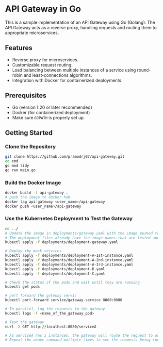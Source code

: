 # API Gateway in Go

This is a sample implementation of an API Gateway using Go (Golang). The API Gateway acts as a reverse proxy, handling requests and routing them to appropriate microservices.

## Features
- Reverse proxy for microservices.
- Customizable request routing.
- Load balancing between multiple instances of a service using round-robin and least-connections algorithms.
- Integration with Docker for containerized deployments.

## Prerequisites
- Go (version 1.20 or later recommended)
- Docker (for containerized deployment)
- Make sure `GOPATH` is properly set up.

## Getting Started

### Clone the Repository
```bash
git clone https://github.com/pramodrj07/api-gateway.git
cd cmd
go mod tidy
go run main.go
```

### Build the Docker Image
```bash
docker build -t api-gateway .
# push the image to docker hub
docker tag api-gateway <user_name>/api-gateway
docker push <user_name>/api-gateway
```

### Use the Kubernetes Deployment to Test the Gateway
```bash
cd ../
# Update the image in deployments/gateway.yaml with the image pushed to DockerHub
# The deployment files already have the image names that are tested and pushed to DockerHub
kubectl apply -f deployments/deployment-gateway.yaml

# Deploy the mock services
kubectl apply -f deployments/deployment-A-1st-instance.yaml
kubectl apply -f deployments/deployment-A-2nd-instance.yaml
kubectl apply -f deployments/deployment-A-3rd-instance.yaml
kubectl apply -f deployments/deployment-B.yaml
kubectl apply -f deployments/deployment-C.yaml

# Check the status of the pods and wait until they are running
kubectl get pods

# port forward the gateway servic
kubectl port-forward service/gateway-service 8080:8080

# In parallel, log the requests to the gateway
kubectl logs -f <name_of_the_gateway_pod>

# Test the gateway
curl -X GET http://localhost:8080/serviceA

# As serviceA has 3 instances, the gateway will route the request to one of the instances in a round-robin fashion.
# Repeat the above command multiple times to see the requests being routed to different instances.
```
